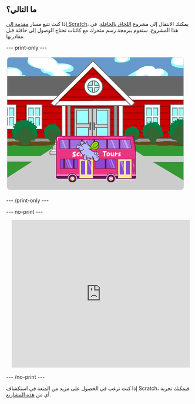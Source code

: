 ## ما التالي؟

إذا كنت تتبع مسار [مقدمة إلى Scratch](https://projects.raspberrypi.org/en/pathways/scratch-intro)، يمكنك الانتقال إلى مشروع [اللحاق بالحافلة](https://projects.raspberrypi.org/en/projects/catch-the-bus). في هذا المشروع، ستقوم ببرمجة رسم متحرك مع كائنات تحتاج الوصول إلى حافلة قبل مغادرتها.

--- print-only ---

![مشروع ’اللحاق بالباص’.](images/scratch-tour-bus.png)

--- /print-only ---

--- no-print ---

<div class="scratch-preview" style="margin-left: 15px;">
  <iframe allowtransparency="true" width="485" height="402" src="https://scratch.mit.edu/projects/embed/724160134/?autostart=false" frameborder="0"></iframe>
</div>

--- /no-print ---

إذا كنت ترغب في الحصول على مزيد من المتعة في استكشاف Scratch، فيمكنك تجربة أي من [هذه المشاريع](https://projects.raspberrypi.org/en/projects?software%5B%5D=scratch&curriculum%5B%5D=%201).

